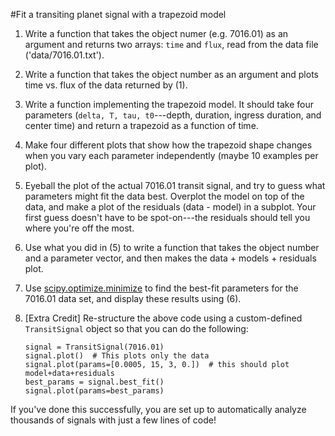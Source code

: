 #Fit a transiting planet signal with a trapezoid model


1.  Write a function that takes the object numer (e.g. 7016.01) as an argument
and returns two arrays: `time` and `flux`, read from the data file ('data/7016.01.txt').  

2.  Write a function that takes the object number as an argument and plots time vs.
flux of the data returned by (1).  

3.  Write a function implementing the trapezoid model.  It should take four
parameters (`delta, T, tau, t0`---depth, duration, ingress duration, and
    center time) and return a trapezoid as a function of time.  

4.  Make four different plots that show how the trapezoid shape
changes when you vary each parameter independently (maybe 10 examples per
    plot).

5.  Eyeball the plot of the actual 7016.01 transit signal, and try to guess
what parameters might fit the data best.  Overplot the model on top of the
data, and make a plot of the residuals (data - model) in a subplot.  Your
first guess doesn't have to be spot-on---the residuals should tell you where
you're off the most.

6.  Use what you did in (5) to write a function that takes the object number and a
parameter vector, and then makes the data + models + residuals plot.

7.  Use [scipy.optimize.minimize](http://docs.scipy.org/doc/scipy/reference/generated/scipy.optimize.minimize.html#scipy.optimize.minimize) to find the best-fit parameters for the 7016.01
data set, and display these results using (6).

8.  [Extra Credit] Re-structure the above code using a custom-defined `TransitSignal`
object so that you can do the following:

        signal = TransitSignal(7016.01) 
        signal.plot()  # This plots only the data
        signal.plot(params=[0.0005, 15, 3, 0.])  # this should plot model+data+residuals
        best_params = signal.best_fit()
        signal.plot(params=best_params)

If you've done this successfully, you are set up to automatically
analyze thousands of signals with just a few lines of code!


